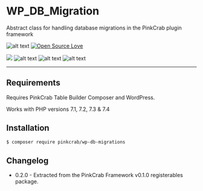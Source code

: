 # WP_DB_Migration
Abstract class for handling database migrations in the PinkCrab plugin framework


![alt text](https://img.shields.io/badge/Current_Version-0.2.0-yellow.svg?style=flat " ") 
[![Open Source Love](https://badges.frapsoft.com/os/mit/mit.svg?v=102)]()

![](https://github.com/Pink-Crab/WP_DB_Migration/workflows/PinkCrab_GitHub_CI/badge.svg " ")
![alt text](https://img.shields.io/badge/PHPStan-level%208-brightgreen.svg?style=flat " ")
![alt text](https://img.shields.io/badge/WP_PHPUnit-V5-brightgreen.svg?style=flat " ")
![alt text](https://img.shields.io/badge/PHPCS-WP_Extra-brightgreen.svg?style=flat " ")

 

***********************************************

## Requirements

Requires PinkCrab Table Builder Composer and WordPress.

Works with PHP versions 7.1, 7.2, 7.3 & 7.4

## Installation

``` bash
$ composer require pinkcrab/wp-db-migrations
```

## Changelog

* 0.2.0 - Extracted from the PinkCrab Framework v0.1.0 registerables package.


